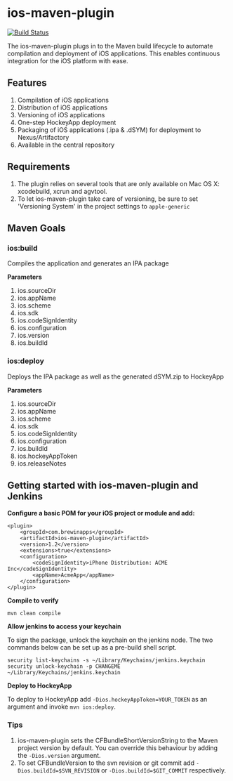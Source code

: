 # ios-maven-plugin

[![Build Status](https://secure.travis-ci.org/brewinapps/ios-maven-plugin.png)](http://travis-ci.org/brewinapps/ios-maven-plugin)

The ios-maven-plugin plugs in to the Maven build lifecycle to automate compilation and deployment of iOS applications. This enables continuous integration for the iOS platform with ease.

## Features
1. Compilation of iOS applications
2. Distribution of iOS applications
3. Versioning of iOS applications
4. One-step HockeyApp deployment
5. Packaging of iOS applications (.ipa & .dSYM) for deployment to Nexus/Artifactory
6. Available in the central repository

## Requirements
1. The plugin relies on several tools that are only available on Mac OS X: xcodebuild, xcrun and agvtool.
2. To let ios-maven-plugin take care of versioning, be sure to set 'Versioning System' in the project settings to `apple-generic`

## Maven Goals

### ios:build
Compiles the application and generates an IPA package

**Parameters**

1. ios.sourceDir
2. ios.appName
3. ios.scheme
4. ios.sdk
5. ios.codeSignIdentity
6. ios.configuration
7. ios.version
8. ios.buildId

### ios:deploy
Deploys the IPA package as well as the generated dSYM.zip to HockeyApp

**Parameters**

1. ios.sourceDir
2. ios.appName
3. ios.scheme
4. ios.sdk
5. ios.codeSignIdentity
6. ios.configuration
8. ios.buildId
9. ios.hockeyAppToken
10. ios.releaseNotes

## Getting started with ios-maven-plugin and Jenkins

**Configure a basic POM for your iOS project or module and add:**

    <plugin>
        <groupId>com.brewinapps</groupId>
        <artifactId>ios-maven-plugin</artifactId>
        <version>1.2</version>
        <extensions>true</extensions>                
        <configuration>
            <codeSignIdentity>iPhone Distribution: ACME Inc</codeSignIdentity>
            <appName>AcmeApp</appName>
        </configuration>				                
    </plugin>
            
**Compile to verify**

    mvn clean compile

**Allow jenkins to access your keychain**

To sign the package, unlock the keychain on the jenkins node. The two commands below can be set up as a pre-build shell script.

    security list-keychains -s ~/Library/Keychains/jenkins.keychain
    security unlock-keychain -p CHANGEME ~/Library/Keychains/jenkins.keychain

**Deploy to HockeyApp**

To deploy to HockeyApp add `-Dios.hockeyAppToken=YOUR_TOKEN` as an argument and invoke `mvn ios:deploy`.

### Tips
1. ios-maven-plugin sets the CFBundleShortVersionString to the Maven project version by default. You can override this behaviour by adding the `-Dios.version` argument.
2. To set CFBundleVersion to the svn revision or git commit add `-Dios.buildId=$SVN_REVISION` or `-Dios.buildId=$GIT_COMMIT` respectively.
